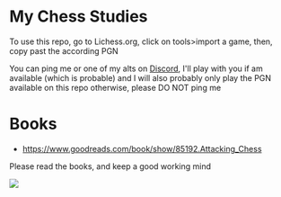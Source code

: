 # My Chess Studies

To use this repo, go to Lichess.org, click on tools>import a game, then, copy past the according PGN

You can ping me or one of my alts on [Discord](https://discord.gg/EpZTKMb), I'll play with you if am available (which is probable) and I will also probably only play the PGN available on this repo otherwise, please DO NOT ping me

# Books

* https://www.goodreads.com/book/show/85192.Attacking_Chess

Please read the books, and keep a good working mind

![](https://imgur.com/a/Dna8mCJ)
